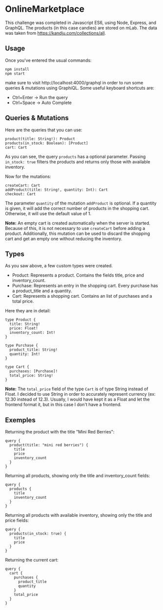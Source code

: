 # OnlineMarketplace
This challenge was completed in Javascript ES6, using Node, Express, and GraphQL. The products (in this case candies) are stored on mLab. The data was taken from https://kandju.com/collections/all.

## Usage
Once you've entered the usual commands:
```
npm install
npm start
```
make sure to visit http://localhost:4000/graphql in order to run some queries & mutations using GraphiQL. Some useful keyboard shortcuts are:
- Ctrl+Enter -> Run the query
- Ctrl+Space -> Auto Complete

## Queries & Mutations

Here are the queries that you can use:
```
product(title: String!): Product
products(in_stock: Boolean): [Product]
cart: Cart
```
As you can see, the query `products` has a optional parameter. Passing `in_stock: true` filters the products and returns only those with available inventory. 

Now for the mutations:
```
createCart: Cart
addProduct(title: String!, quantity: Int): Cart
checkout: Cart
```
The parameter `quantity` of the mutation `addProduct` is optional. If a quantity is given, it will add the correct number of products in the shopping cart. Otherwise, it will use the default value of 1.

**Note:** An empty cart is created automatically when the server is started. Because of this, it is not necessary to use `createCart` before adding a product. Additionally, this mutation can be used to discard the shopping cart and get an empty one without reducing the inventory.

## Types

As you saw above, a few custom types were created. 
- Product: Represents a product. Contains the fields title, price and inventory_count.
- Purchase: Represents an entry in the shopping cart. Every purchase has a product_title and a quantity. 
- Cart: Represents a shopping cart. Contains an list of purchases and a total price.

Here they are in detail:
```
type Product {
  title: String!
  price: Float!
  inventory_count: Int!
}

type Purchase {
  product_title: String!
  quantity: Int!
}

type Cart {
  purchases: [Purchase]!
  total_price: String!
}

```
**Note:** The `total_price` field of the type `Cart` is of type String instead of Float. I decided to use String in order to accurately represent currency (ex: 12.30 instead of 12.3). Usually, I would have kept it as a Float and let the frontend format it, but in this case I don't have a frontend.

## Exemples

Returning the product with the title "Mini Red Berries":
```
query {
  product(title: "mini red berries") {
    title
    price
    inventory_count
  }
}
```

Returning all products, showing only the title and inventory_count fields:
```
query {
  products {
    title
    inventory_count
  }
}
```

Returning all products with available inventory, showing only the title and price fields:
```
query {
  products(in_stock: true) {
    title
    price
  }
}
```

Returning the current cart:
```
query {
  cart {
    purchases {
      product_title
      quantity
    }
    total_price
  }
}
```
